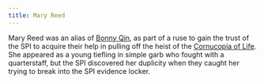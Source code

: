 ```yaml
---
title: Mary Reed
---
```


Mary Reed was an alias of [Bonny Qin](bonny-qin), as part of a ruse to gain the trust of the SPI to acquire their help in pulling off the heist of the [Cornucopia of Life](../reliquaries/cornucopia). She appeared as a young tiefling in simple garb who fought with a quarterstaff, but the SPI discovered her duplicity when they caught her trying to break into the SPI evidence locker.
